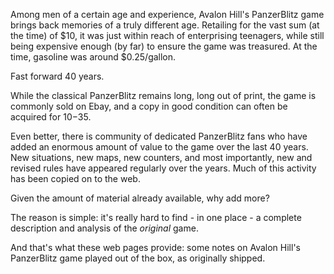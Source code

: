 Among men of a certain age and experience, Avalon Hill's PanzerBlitz
game brings back memories of a truly different age. Retailing for the
vast sum (at the time) of $10, it was just within reach of enterprising
teenagers, while still being expensive enough (by far) to ensure the game
was treasured. At the time, gasoline was around $0.25/gallon.

Fast forward 40 years.

While the classical PanzerBlitz remains long, long out of print, the
game is commonly sold on Ebay, and a copy in good condition can often be
acquired for $10-$35.

Even better, there is community of dedicated PanzerBlitz fans who have
added an enormous amount of value to the game over the last 40 years.
New situations, new maps, new counters, and most importantly, new and
revised rules have appeared regularly over the years. Much of this
activity has been copied on to the web.

Given the amount of material already available, why add more?

The reason is simple: it's really hard to find - in one place - 
a complete description and analysis of the *original* game.

And that's what these web pages provide: some notes on Avalon Hill's
PanzerBlitz game played out of the box, as originally shipped.


